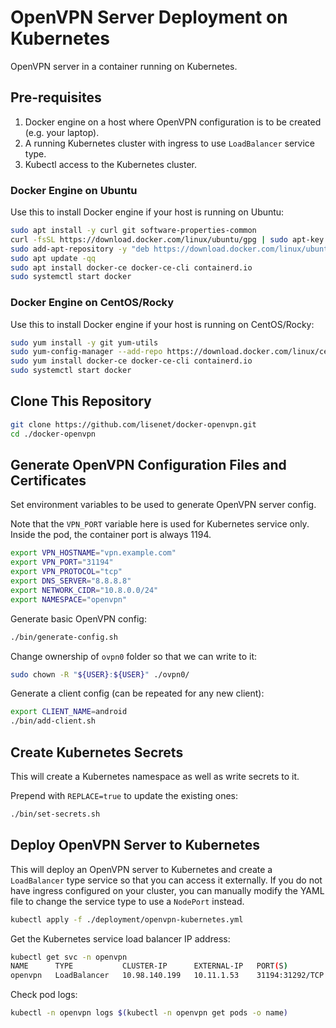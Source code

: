 # OpenVPN Server Deployment on Kubernetes

OpenVPN server in a container running on Kubernetes.

## Pre-requisites

1. Docker engine on a host where OpenVPN configuration is to be created (e.g. your laptop).
2. A running Kubernetes cluster with ingress to use `LoadBalancer` service type.
3. Kubectl access to the Kubernetes cluster.

### Docker Engine on Ubuntu

Use this to install Docker engine if your host is running on Ubuntu:

```bash
sudo apt install -y curl git software-properties-common
curl -fsSL https://download.docker.com/linux/ubuntu/gpg | sudo apt-key add -
sudo add-apt-repository -y "deb https://download.docker.com/linux/ubuntu $(lsb_release -cs) stable"
sudo apt update -qq
sudo apt install docker-ce docker-ce-cli containerd.io
sudo systemctl start docker
```

### Docker Engine on CentOS/Rocky

Use this to install Docker engine if your host is running on CentOS/Rocky:

```bash
sudo yum install -y git yum-utils
sudo yum-config-manager --add-repo https://download.docker.com/linux/centos/docker-ce.repo
sudo yum install docker-ce docker-ce-cli containerd.io
sudo systemctl start docker
```

## Clone This Repository

```bash
git clone https://github.com/lisenet/docker-openvpn.git
cd ./docker-openvpn
```

## Generate OpenVPN Configuration Files and Certificates

Set environment variables to be used to generate OpenVPN server config.

Note that the `VPN_PORT` variable here is used for Kubernetes service only. Inside the pod, the container port is always 1194.

```bash
export VPN_HOSTNAME="vpn.example.com"
export VPN_PORT="31194"
export VPN_PROTOCOL="tcp"
export DNS_SERVER="8.8.8.8"
export NETWORK_CIDR="10.8.0.0/24"
export NAMESPACE="openvpn"
```

Generate basic OpenVPN config:

```bash
./bin/generate-config.sh
```

Change ownership of `ovpn0` folder so that we can write to it:

```bash
sudo chown -R "${USER}:${USER}" ./ovpn0/
```

Generate a client config (can be repeated for any new client):

```bash
export CLIENT_NAME=android
./bin/add-client.sh
```

## Create Kubernetes Secrets

This will create a Kubernetes namespace as well as write secrets to it.

Prepend with `REPLACE=true` to update the existing ones:

```bash
./bin/set-secrets.sh
```

## Deploy OpenVPN Server to Kubernetes

This will deploy an OpenVPN server to Kubernetes and create a `LoadBalancer` type service so that you can access it externally. If you do not have ingress configured on your cluster, you can manually modify the YAML file to change the service type to use a `NodePort` instead.

```bash
kubectl apply -f ./deployment/openvpn-kubernetes.yml
```

Get the Kubernetes service load balancer IP address:

```bash
kubectl get svc -n openvpn
NAME      TYPE           CLUSTER-IP      EXTERNAL-IP   PORT(S)           AGE
openvpn   LoadBalancer   10.98.140.199   10.11.1.53    31194:31292/TCP   73m
```

Check pod logs:

```bash
kubectl -n openvpn logs $(kubectl -n openvpn get pods -o name)
```


